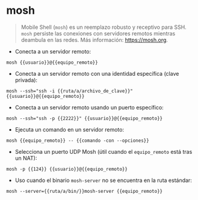 # mosh

> Mobile Shell (`mosh`) es un reemplazo robusto y receptivo para SSH.
> `mosh` persiste las conexiones con servidores remotos mientras deambula en las redes.
> Más información: <https://mosh.org>.

- Conecta a un servidor remoto:

`mosh {{usuario}}@{{equipo_remoto}}`

- Conecta a un servidor remoto con una identidad específica (clave privada):

`mosh --ssh="ssh -i {{ruta/a/archivo_de_clave}}" {{usuario}}@{{equipo_remoto}}`

- Conecta a un servidor remoto usando un puerto específico:

`mosh --ssh="ssh -p {{2222}}" {{usuario}}@{{equipo_remoto}}`

- Ejecuta un comando en un servidor remoto:

`mosh {{equipo_remoto}} -- {{comando -con --opciones}}`

- Selecciona un puerto UDP Mosh (útil cuando el `equipo_remoto` está tras un NAT):

`mosh -p {{124}} {{usuario}}@{{equipo_remoto}}`

- Uso cuando el binario `mosh-server` no se encuentra en la ruta estándar:

`mosh --server={{ruta/a/bin/}}mosh-server {{equipo_remoto}}`
